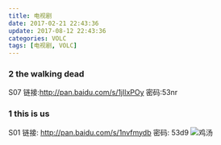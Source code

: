 ```yaml
---
title: 电视剧
date: 2017-02-21 22:43:36
update: 2017-08-12 22:43:36
categories: VOLC
tags: [电视剧, VOLC]
---
```


### 2 the walking dead
S07
链接:http://pan.baidu.com/s/1jIlxPOy 密码:53nr

### 1 this is us

S01
链接: http://pan.baidu.com/s/1nvfmydb 密码: 53d9
![鸡汤](https://volc1612.gitee.io/blog/images/电影/jitang.gif)
